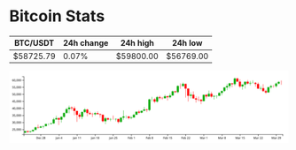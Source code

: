 # Bitcoin Stats

BTC/USDT|24h change|24h high|24h low|
|---|---|---|---|
|$58725.79|0.07%|$59800.00|$56769.00|

<img src="./chart.svg">
